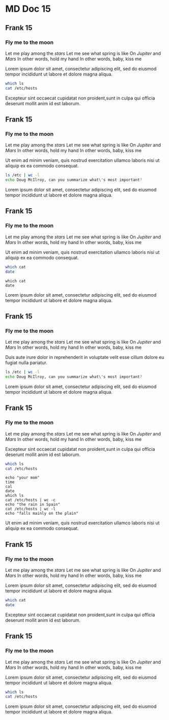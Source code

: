 # MD Doc 15
## Frank 15

### Fly me to the __moon__

Let me play among the _stars_
Let me see what spring is like
On _Jupiter_ and _Mars_
In other words, hold my hand
In other words, baby, kiss me

Lorem ipsum dolor sit amet, consectetur adipiscing elit, sed do eiusmod tempor
incididunt ut labore et dolore magna aliqua.

<!-- @Hydrogen298 @test -->
```sh
which ls
cat /etc/hosts
```
Excepteur sint occaecat cupidatat non proident,sunt in culpa qui officia
deserunt mollit anim id est laborum.

## Frank 15

### Fly me to the __moon__

Let me play among the _stars_
Let me see what spring is like
On _Jupiter_ and _Mars_
In other words, hold my hand
In other words, baby, kiss me

Ut enim ad minim veniam, quis nostrud exercitation ullamco laboris nisi ut
aliquip ex ea commodo consequat.

<!-- @Actinium030 @test -->
```sh
ls /etc | wc -l
echo Doug McIlroy, can you summarize what\'s most important?
```
Lorem ipsum dolor sit amet, consectetur adipiscing elit, sed do eiusmod tempor
incididunt ut labore et dolore magna aliqua.

## Frank 15

### Fly me to the __moon__

Let me play among the _stars_
Let me see what spring is like
On _Jupiter_ and _Mars_
In other words, hold my hand
In other words, baby, kiss me

Ut enim ad minim veniam, quis nostrud exercitation ullamco laboris nisi ut
aliquip ex ea commodo consequat.

<!-- @Bromine485 @test -->
```sh
which cat
date
```

```
which cat
date
```
Lorem ipsum dolor sit amet, consectetur adipiscing elit, sed do eiusmod tempor
incididunt ut labore et dolore magna aliqua.

## Frank 15

### Fly me to the __moon__

Let me play among the _stars_
Let me see what spring is like
On _Jupiter_ and _Mars_
In other words, hold my hand
In other words, baby, kiss me

Duis aute irure dolor in reprehenderit in voluptate velit esse cillum dolore eu
fugiat nulla pariatur.

<!-- @Phosphorus303 @test -->
```sh
ls /etc | wc -l
echo Doug McIlroy, can you summarize what\'s most important?
```
Lorem ipsum dolor sit amet, consectetur adipiscing elit, sed do eiusmod tempor
incididunt ut labore et dolore magna aliqua.

## Frank 15

### Fly me to the __moon__

Let me play among the _stars_
Let me see what spring is like
On _Jupiter_ and _Mars_
In other words, hold my hand
In other words, baby, kiss me

Excepteur sint occaecat cupidatat non proident,sunt in culpa qui officia
deserunt mollit anim id est laborum.

<!-- @Strontium534 @test -->
```sh
which ls
cat /etc/hosts
```

```
echo "your mom"
time
cal
date
which ls
cat /etc/hosts | wc -c
echo "the rain in Spain"
cat /etc/hosts | wc -l
echo "falls mainly on the plain"
```
Ut enim ad minim veniam, quis nostrud exercitation ullamco laboris nisi ut
aliquip ex ea commodo consequat.

## Frank 15

### Fly me to the __moon__

Let me play among the _stars_
Let me see what spring is like
On _Jupiter_ and _Mars_
In other words, hold my hand
In other words, baby, kiss me

Lorem ipsum dolor sit amet, consectetur adipiscing elit, sed do eiusmod tempor
incididunt ut labore et dolore magna aliqua.

```sh
which cat
date
```
Excepteur sint occaecat cupidatat non proident,sunt in culpa qui officia
deserunt mollit anim id est laborum.

## Frank 15

### Fly me to the __moon__

Let me play among the _stars_
Let me see what spring is like
On _Jupiter_ and _Mars_
In other words, hold my hand
In other words, baby, kiss me

Lorem ipsum dolor sit amet, consectetur adipiscing elit, sed do eiusmod tempor
incididunt ut labore et dolore magna aliqua.

<!-- @Gallium483 @test -->
```sh
which ls
cat /etc/hosts
```
Lorem ipsum dolor sit amet, consectetur adipiscing elit, sed do eiusmod tempor
incididunt ut labore et dolore magna aliqua.
